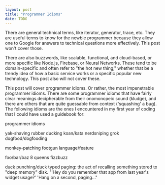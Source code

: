 ```yaml
---
layout: post
title: "Programmer Idioms"
date: TODO
---
```



There are general technical terms, like iterator, generator, trace, etc. They are useful terms to know for the newbie programmer because they allow one to Google for answers to technical questions more effectively. This post won't cover those.

There are also buzzwords, like scalable, functional, and cloud-based, or more specific like Node.js, Firebase, or Neural Networks. These tend to be domain-specific and often refer to "the hot new thing," whether that be a trendy idea of how a basic service works or a specific popular new technology. This post also will not cover these.

This post will cover programmer idioms. Or rather, the most impenetrable programmer idioms. There are some programmer idioms that have fairly clear meanings decipherable from their onomonopeic sound (kludge), and there are others that are quite guessable from context ('squashing' a bug). The following idioms are the ones I encountered in my first year of coding that I could have used a guidebook for:

programmer idioms

yak-shaving
rubber ducking
koan/kata
nerdsniping
grok
dogfood/dogfooding

monkey-patching
footgun language/feature


foo/bar/baz
8 queens
fizzbuzz

duck punching/duck typed
paging: the act of recalling something stored to "deep memory" disk. "'Hey do you remember that app from last year's widget usage?' 'Hang on a second, paging..."
